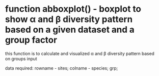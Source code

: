 # function abboxplot() -  boxplot to show α and β diversity pattern based on a given dataset and a group factor
this function is to calculate and visualized α and β diversity pattern based on groups input

data required:
  rowname - sites;
  colname - species;
  grp;
